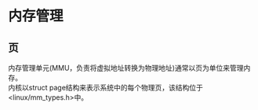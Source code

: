 

# 内存管理

## 页
内存管理单元(MMU，负责将虚拟地址转换为物理地址)通常以页为单位来管理内存。  
内核以struct page结构来表示系统中的每个物理页，该结构位于<linux/mm_types.h>中。

```

```